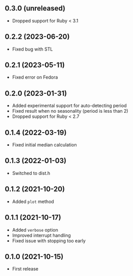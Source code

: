 ## 0.3.0 (unreleased)

- Dropped support for Ruby < 3.1

## 0.2.2 (2023-06-20)

- Fixed bug with STL

## 0.2.1 (2023-05-11)

- Fixed error on Fedora

## 0.2.0 (2023-01-31)

- Added experimental support for auto-detecting period
- Fixed result when no seasonality (period is less than 2)
- Dropped support for Ruby < 2.7

## 0.1.4 (2022-03-19)

- Fixed initial median calculation

## 0.1.3 (2022-01-03)

- Switched to dist.h

## 0.1.2 (2021-10-20)

- Added `plot` method

## 0.1.1 (2021-10-17)

- Added `verbose` option
- Improved interrupt handling
- Fixed issue with stopping too early

## 0.1.0 (2021-10-15)

- First release

